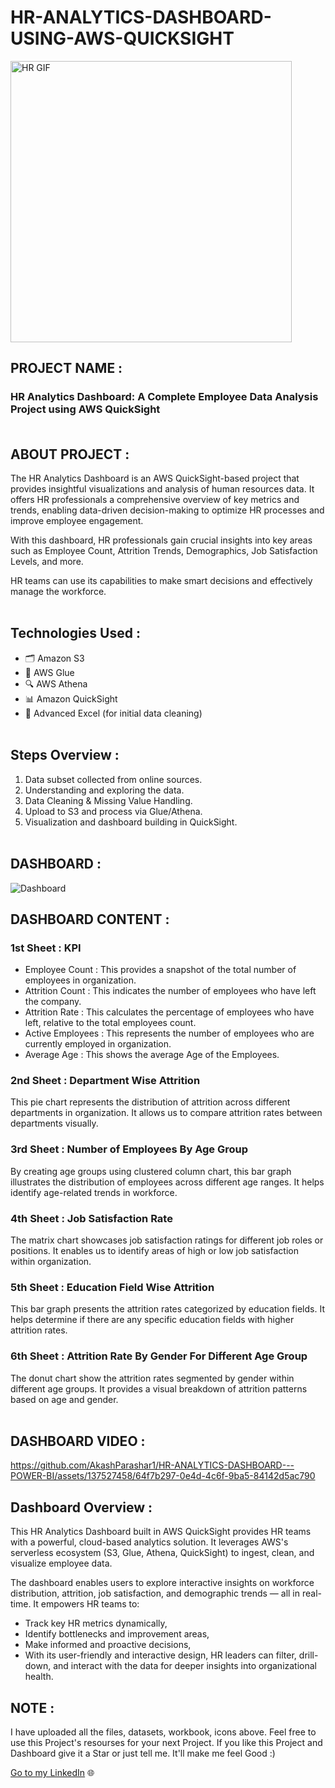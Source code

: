 # HR-ANALYTICS-DASHBOARD-USING-AWS-QUICKSIGHT


<img src="https://github.com/AkashParashar1/HR-Analytics-Dashboard/assets/137527458/94c010df-224d-47ae-ab38-e894efd7dd20" alt="HR GIF" style="height: 450px;">


## PROJECT NAME :<br>

### HR Analytics Dashboard: A Complete Employee Data Analysis Project using AWS QuickSight<br><br>

## ABOUT PROJECT :

The HR Analytics Dashboard is an AWS QuickSight-based project that provides insightful visualizations and analysis of human resources data. It offers HR professionals a comprehensive overview of key metrics and trends, enabling data-driven decision-making to optimize HR processes and improve employee engagement.

With this dashboard, HR professionals gain crucial insights into key areas such as Employee Count, Attrition Trends, Demographics, Job Satisfaction Levels, and more.

HR teams can use its capabilities to make smart decisions and effectively manage the workforce.<br><br>

## Technologies Used :

- 🗂️ Amazon S3
- 🔁 AWS Glue
- 🔍 AWS Athena
- 📊 Amazon QuickSight
- 🔢 Advanced Excel (for initial data cleaning)<br><br>

## Steps Overview :

1. Data subset collected from online sources.
2. Understanding and exploring the data.
3. Data Cleaning & Missing Value Handling.
4. Upload to S3 and process via Glue/Athena.
5. Visualization and dashboard building in QuickSight.<br><br>

## DASHBOARD :

![Dashboard](https://github.com/AkashParashar1/HR-ANALYTICS-DASHBOARD---POWER-BI/assets/137527458/65b38776-c085-419a-8616-07a7ff7818b1)

## DASHBOARD CONTENT :

### 1st Sheet : KPI

- Employee Count : This provides a snapshot of the total number of employees in organization.
- Attrition Count : This indicates the number of employees who have left the company.
- Attrition Rate : This calculates the percentage of employees who have left, relative to the total employees count.
- Active Employees : This represents the number of employees who are currently employed in organization.
- Average Age : This shows the average Age of the Employees.

### 2nd Sheet : Department Wise Attrition

This pie chart represents the distribution of attrition across different departments in organization. It allows us to compare attrition rates between departments visually.

### 3rd Sheet : Number of Employees By Age Group

By creating age groups using clustered column chart, this bar graph illustrates the distribution of employees across different age ranges. It helps identify age-related trends in workforce.

### 4th Sheet : Job Satisfaction Rate

The matrix chart showcases job satisfaction ratings for different job roles or positions. It enables us to identify areas of high or low job satisfaction within organization.

### 5th Sheet : Education Field Wise Attrition 

This bar graph presents the attrition rates categorized by education fields. It helps determine if there are any specific education fields with higher attrition rates.

### 6th Sheet : Attrition Rate By Gender For Different Age Group

The donut chart show the attrition rates segmented by gender within different age groups. It provides a visual breakdown of attrition patterns based on age and gender.<br><br>

## DASHBOARD VIDEO : 

https://github.com/AkashParashar1/HR-ANALYTICS-DASHBOARD---POWER-BI/assets/137527458/64f7b297-0e4d-4c6f-9ba5-84142d5ac790


## Dashboard Overview : 

This HR Analytics Dashboard built in AWS QuickSight provides HR teams with a powerful, cloud-based analytics solution. It leverages AWS's serverless ecosystem (S3, Glue, Athena, QuickSight) to ingest, clean, and visualize employee data.

The dashboard enables users to explore interactive insights on workforce distribution, attrition, job satisfaction, and demographic trends — all in real-time. It empowers HR teams to:

- Track key HR metrics dynamically,
- Identify bottlenecks and improvement areas,
- Make informed and proactive decisions,
- With its user-friendly and interactive design, HR leaders can filter, drill-down, and interact with the data for deeper insights into organizational health.<br>

## NOTE :

I have uploaded all the files, datasets, workbook, icons above. Feel free to use this Project's resourses for your next Project. If you like this Project and Dashboard give it a Star or just tell me. It'll make me feel Good :)<br>

[Go to my LinkedIn](https://www.linkedin.com/in/akashparashar?lipi=urn%3Ali%3Apage%3Ad_flagship3_profile_view_base_contact_details%3BnXsKzkjcQai8u%2BM2DJz2JA%3D%3D) 🌐


